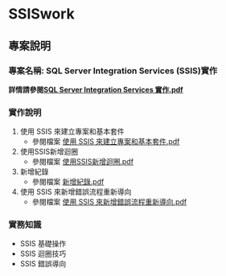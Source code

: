 # SSISwork
## 專案說明
### 專案名稱: SQL Server Integration Services (SSIS)實作

**詳情請參閱[SQL Server Integration Services 實作.pdf](https://github.com/jerry7776112/SSISwork/blob/main/SQL%20Server%20Integration%20Services%20%E5%AF%A6%E4%BD%9C.pdf)**
### 實作說明
1. 使用 SSIS 來建立專案和基本套件
	* 參閱檔案 [使用 SSIS 來建立專案和基本套件.pdf](https://github.com/jerry7776112/SSISwork/blob/main/Lesson1/1%E4%BD%BF%E7%94%A8%20SSIS%20%E4%BE%86%E5%BB%BA%E7%AB%8B%E5%B0%88%E6%A1%88%E5%92%8C%E5%9F%BA%E6%9C%AC%E5%A5%97%E4%BB%B6.pdf)
2. 使用SSIS新增迴圈
	* 參閱檔案 [使用SSIS新增迴圈.pdf](https://github.com/jerry7776112/SSISwork/blob/main/Lesson2/2%E4%BD%BF%E7%94%A8SSIS%E6%96%B0%E5%A2%9E%E8%BF%B4%E5%9C%88.pdf)
3. 新增紀錄
	* 參閱檔案 [新增紀錄.pdf](https://github.com/jerry7776112/SSISwork/blob/main/Lesson3/3%E6%96%B0%E5%A2%9E%E7%B4%80%E9%8C%84.pdf)
4. 使用 SSIS 來新增錯誤流程重新導向
	* 參閱檔案 [使用 SSIS 來新增錯誤流程重新導向.pdf](https://github.com/jerry7776112/SSISwork/blob/main/Lesson4/4%E4%BD%BF%E7%94%A8%20SSIS%20%E4%BE%86%E6%96%B0%E5%A2%9E%E9%8C%AF%E8%AA%A4%E6%B5%81%E7%A8%8B%E9%87%8D%E6%96%B0%E5%B0%8E%E5%90%91.pdf)

### 實務知識
* SSIS 基礎操作
* SSIS 迴圈技巧
* SSIS 錯誤導向
